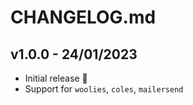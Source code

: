 # CHANGELOG.md

## v1.0.0 - 24/01/2023
* Initial release 🙌
* Support for `woolies`, `coles`, `mailersend`